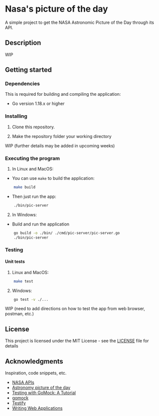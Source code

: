 # Nasa's picture of the day

A simple project to get the NASA Astronomic Picture of the Day through its API. 

## Description

WIP

## Getting started

### Dependencies

This is required for building and compiling the application:
* Go version 1.18.x or higher

### Installing

1. Clone this repository.

2. Make the repository folder your working directory

WIP (further details may be added in upcoming weeks)

### Executing the program

1. In Linux and MacOS:

- You can use `make` to build the application:
```bash
    make build
```

- Then just run the app:
```bash
    ./bin/pic-server
```

2. In Windows:

- Build and run the application
```bash
    go build -o ./bin/ ./cmd/pic-server/pic-server.go
    ./bin/pic-server
```

### Testing

#### Unit tests

1. Linux and MacOS:
```bash
    make test
```

2. Windows:
```bash
    go test -v ./...
```

WIP (need to add directions on how to test the app from web browser, postman, etc.)

## License
This project is licensed under the MIT License - see the [LICENSE](./LICENSE) file for details

## Acknowledgments
Inspiration, code snippets, etc.

* [NASA APIs](https://api.nasa.gov/)
* [Astronomy picture of the day](https://apod.nasa.gov/apod/astropix.html)
* [Testing with GoMock: A Tutorial](https://gist.github.com/thiagozs/4276432d12c2e5b152ea15b3f8b0012e)
* [gomock](https://github.com/golang/mock)
* [Testify](https://github.com/stretchr/testify)
* [Writing Web Applications](https://go.dev/doc/articles/wiki/)
